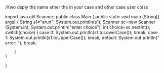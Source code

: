  //two dsply the name ether the in your case and other case user coise

import java.util.Scanner;
 public class Main
{
    public static void main (String[] args) 
    {
        String s1="arun";
        System.out.println(s1);
        Scanner sc=new Scanner (System.in);
        System.out.println("enter choice");
        int choice=sc.nextInt();
        switch(choice)
        {
            case 0: 
                System.out.println(s1.toLowerCase());
            break;
            case 1: 
                System.out.println(s1.toUpperCase());
            break;
            default: 
            System.out.println(" error: ");
            break;
            
        }
    }
}
